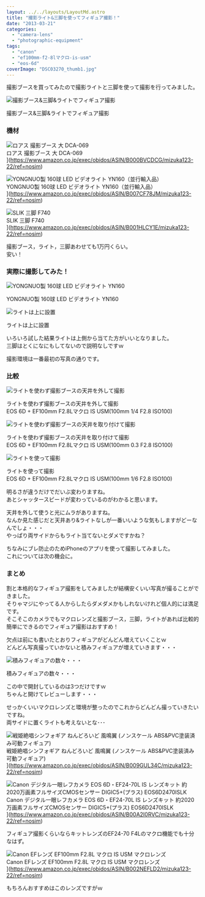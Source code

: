 ```yaml
---
layout: ../../layouts/LayoutMd.astro
title: "撮影ライト&三脚を使ってフィギュア撮影！"
date: "2013-03-21"
categories: 
  - "camera-lens"
  - "photographic-equipment"
tags: 
  - "canon"
  - "ef100mm-f2-8lマクロ-is-usm"
  - "eos-6d"
coverImage: "DSC03270_thumb1.jpg"
---
```


撮影ブースを買ってみたので撮影ライトと三脚を使って撮影を行ってみました。

![撮影ブース&三脚&ライトでフィギュア撮影](/archive/images/DSC03270_thumb.jpg "撮影ブース&三脚&ライトでフィギュア撮影")
  
撮影ブース&三脚&ライトでフィギュア撮影

### 機材

![ロアス 撮影ブース 大 DCA-069](/archive/images/314FFQCE0EL._SL160_.jpg)  
ロアス 撮影ブース 大 DCA-069  
](https://www.amazon.co.jp/exec/obidos/ASIN/B000BVCDCG/mizuka123-22/ref=nosim)

![YONGNUO製 160球 LED ビデオライト YN160（並行輸入品）](/archive/images/519nVIPT3YL._SL160_.jpg)  
YONGNUO製 160球 LED ビデオライト YN160（並行輸入品）  
](https://www.amazon.co.jp/exec/obidos/ASIN/B007CF78JM/mizuka123-22/ref=nosim)

![SLIK 三脚 F740](/archive/images/41FtVqIhVhL._SL160_.jpg)  
SLIK 三脚 F740  
](https://www.amazon.co.jp/exec/obidos/ASIN/B001HLCY1E/mizuka123-22/ref=nosim)

撮影ブース，ライト，三脚あわせても1万円くらい。  
安い！

### 実際に撮影してみた！

![YONGNUO製 160球 LED ビデオライト YN160](/archive/images/DSC03267_thumb.jpg "YONGNUO製 160球 LED ビデオライト YN160")
  
YONGNUO製 160球 LED ビデオライト YN160

![ライトは上に設置](/archive/images/DSC03269_thumb.jpg "ライトは上に設置")
  
ライトは上に設置

いろいろ試した結果ライトは上側から当てた方がいいとなりました。  
三脚はとくになにもしてないので説明なしですｗ

撮影環境は一番最初の写真の通りです。

### 比較

![ライトを使わず撮影ブースの天井を外して撮影](/archive/images/IMG_1643_thumb.jpg "ライトを使わず撮影ブースの天井を外して撮影")
  
ライトを使わず撮影ブースの天井を外して撮影  
EOS 6D + EF100mm F2.8Lマクロ IS USM(100mm 1/4 F2.8 ISO100)

![ライトを使わず撮影ブースの天井を取り付けて撮影](/archive/images/IMG_1644_thumb.jpg "ライトを使わず撮影ブースの天井を取り付けて撮影")
  
ライトを使わず撮影ブースの天井を取り付けて撮影  
EOS 6D + EF100mm F2.8Lマクロ IS USM(100mm 0.3 F2.8 ISO100)

![ライトを使って撮影](/archive/images/IMG_1645_thumb.jpg "ライトを使って撮影")
  
ライトを使って撮影  
EOS 6D + EF100mm F2.8Lマクロ IS USM(100mm 1/6 F2.8 ISO100)

明るさが違うだけでだいぶ変わりますね。  
あとシャッタースピードが変わっているのがわかると思います。

天井を外して使うと光にムラがありますね。  
なんか見た感じだと天井あり&ライトなしが一番いいような気もしますがどーなんでしょ・・・  
やっぱり両サイドからもライト当てないとダメですかね？

ちなみにブレ防止のためiPhoneのアプリを使って撮影してみました。  
これについては次の機会に。

### まとめ

割と本格的なフィギュア撮影をしてみましたが結構安くいい写真が撮ることができました。  
そりゃマジにやってる人からしたらダメダメかもしれないけれど個人的には満足です。  
そこそこのカメラでもマクロレンズと撮影ブース，三脚，ライトがあれば比較的簡単にできるのでフィギュア撮影はおすすめ！

欠点は前にも書いたとおりフィギュアがどんどん増えていくことｗ  
どんどん写真撮っていかないと積みフィギュアが増えていきます・・・

![積みフィギュアの数々・・・](/archive/images/DSC03271_thumb.jpg "積みフィギュアの数々・・・")
  
積みフィギュアの数々・・・

この中で開封しているのは3つだけですｗ  
ちゃんと開けてレビューします・・・

せっかくいいマクロレンズと環境が整ったのでこれからどんどん撮っていきたいですね。  
両サイドに置くライトも考えないとな･･･

![戦姫絶唱シンフォギア ねんどろいど 風鳴翼 (ノンスケール ABS&PVC塗装済み可動フィギュア)](/archive/images/51aA4Pc7DEL._SL160_.jpg)  
戦姫絶唱シンフォギア ねんどろいど 風鳴翼 (ノンスケール ABS&PVC塗装済み可動フィギュア)  
](https://www.amazon.co.jp/exec/obidos/ASIN/B009GUL34C/mizuka123-22/ref=nosim)

![Canon デジタル一眼レフカメラ EOS 6D・EF24-70L IS レンズキット 約2020万画素フルサイズCMOSセンサー DIGIC5+(プラス) EOS6D2470ISLK](/archive/images/51mqBe9RG4L._SL160_.jpg)  
Canon デジタル一眼レフカメラ EOS 6D・EF24-70L IS レンズキット 約2020万画素フルサイズCMOSセンサー DIGIC5+(プラス) EOS6D2470ISLK  
](https://www.amazon.co.jp/exec/obidos/ASIN/B00A2I0RVC/mizuka123-22/ref=nosim)

フィギュア撮影くらいならキットレンズのEF24-70 F4Lのマクロ機能でも十分なはず。

![Canon EFレンズ EF100mm F2.8L マクロ IS USM マクロレンズ](/archive/images/4160ZE5ed2L._SL160_.jpg)  
Canon EFレンズ EF100mm F2.8L マクロ IS USM マクロレンズ  
](https://www.amazon.co.jp/exec/obidos/ASIN/B002NEFLD2/mizuka123-22/ref=nosim)

もちろんおすすめはこのレンズですがｗ
